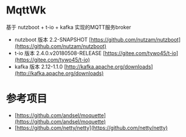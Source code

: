 # MqttWk

基于 nutzboot + t-io + kafka 实现的MQTT服务broker

* nutzboot 版本 2.2-SNAPSHOT [https://github.com/nutzam/nutzboot](https://github.com/nutzam/nutzboot)
* t-io 版本 2.4.0.v20180508-RELEASE [https://gitee.com/tywo45/t-io](https://gitee.com/tywo45/t-io)
* kafka 版本 2.12-1.1.0 [http://kafka.apache.org/downloads](http://kafka.apache.org/downloads)

# 参考项目

* [https://github.com/andsel/moquette](https://github.com/andsel/moquette)
* [https://github.com/netty/netty](https://github.com/netty/netty)